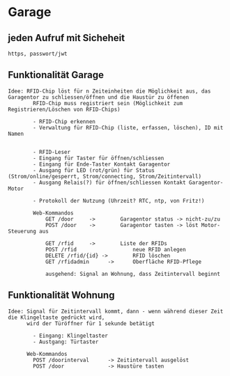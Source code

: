 # Garage

## jeden Aufruf mit Sicheheit
    https, passwort/jwt 

## Funktionalität Garage
    Idee: RFID-Chip löst für n Zeiteinheiten die Möglichkeit aus, das Garagentor zu schliessen/öffnen und die Haustür zu öffenen
            RFID-Chip muss registriert sein (Möglichkeit zum Registrieren/Löschen von RFID-Chips)

            - RFID-Chip erkennen
            - Verwaltung für RFID-Chip (liste, erfassen, löschen), ID mit Namen


            - RFID-Leser        
            - Eingang für Taster für öffnen/schliessen 
            - Eingang für Ende-Taster Kontakt Garagentor
            - Ausgang für LED (rot/grün) für Status (Strom/online/gesperrt, Strom/connecting, Strom/Zeitintervall)
            - Ausgang Relais(?) für öffnen/schliessen Kontakt Garagentor-Motor

            - Protokoll der Nutzung (Uhrzeit? RTC, ntp, von Fritz!)

            Web-Kommandos
                GET /door     ->        Garagentor status -> nicht-zu/zu
                POST /door    ->        Garagentor tasten -> löst Motor-Steuerung aus
                
                GET /rfid     ->        Liste der RFIDs
                POST /rfid                  neue RFID anlegen
                DELETE /rfid/{id} ->        RFID löschen
                GET /rfidadmin      ->      Oberfläche RFID-Pflege

                ausgehend: Signal an Wohnung, dass Zeitintervall beginnt

            

## Funktionalität Wohnung
    Idee: Signal für Zeitintervall kommt, dann - wenn während dieser Zeit die Klingeltaste gedrückt wird,
          wird der Türöffner für 1 sekunde betätigt

            - Eingang: Klingeltaster
            - Austgang: Türtaster

          Web-Kommandos
            POST /doorinterval      -> Zeitintervall ausgelöst
            POST /door              -> Haustüre tasten
